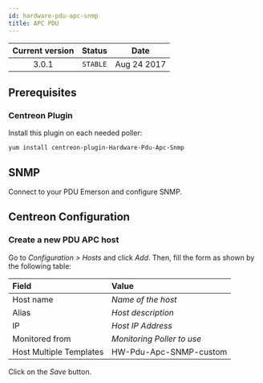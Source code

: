 ```yaml
---
id: hardware-pdu-apc-snmp
title: APC PDU
---
```


| Current version | Status | Date |
| :-: | :-: | :-: |
| 3.0.1 | `STABLE` | Aug 24 2017 |

## Prerequisites

### Centreon Plugin

Install this plugin on each needed poller:

``` shell
yum install centreon-plugin-Hardware-Pdu-Apc-Snmp
```

## SNMP

Connect to your PDU Emerson and configure SNMP.

## Centreon Configuration

### Create a new PDU APC host

Go to *Configuration \> Hosts* and click *Add*. Then, fill the form as shown by the following table:

| Field                   | Value                      |
| :---------------------- | :------------------------- |
| Host name               | *Name of the host*         |
| Alias                   | *Host description*         |
| IP                      | *Host IP Address*          |
| Monitored from          | *Monitoring Poller to use* |
| Host Multiple Templates | HW-Pdu-Apc-SNMP-custom     |

Click on the *Save* button.


